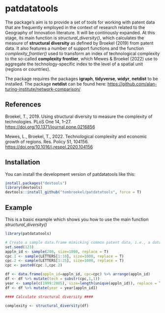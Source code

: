 
# patdatatools

The package’s aim is to provide a set of tools for working with patent
data that are frequently employed in the context of research related to
the Geography of Innovation literature. It will be continously expanded.
At this stage, its main function is *structural_diversity()*, which
calculates the measure of **structural diversity** as defined by Broekel
(2019) from patent data. It also features a number of support functions
and the function *complexity_frontier()* used to transform an index of
technological complexity to the so-called **complexity frontier**, which
Mewes & Broekel (2022) use to aggregate the technology-specific index to
the level of a spatial unit (regions or countries).

The package requires the packages **igraph**, **tidyverse**, **widyr**,
**netdist** to be installed. The package **netdist** can be found here:
<https://github.com/alan-turing-institute/network-comparison/>

## References

Broekel, T., 2019. Using structural diversity to measure the complexity
of technologies. PLoS One 14, 1–27.
<https://doi.org/10.1371/journal.pone.0216856>

Mewes, L., Broekel, T., 2022. Technological complexity and economic
growth of regions. Res. Policy 51, 104156.
<https://doi.org/10.1016/j.respol.2020.104156>

## Installation

You can install the development version of patdatatools like this:

``` r
install.packages("devtools")
library(devtools) 
devtools::install_github("tombroekel/patdatatools", force = T)
```

## Example

This is a basic example which shows you how to use the main function
*structural_diversity()*

``` r
library(patdatatools)

# Create a sample data.frame mimicking common patent data, i.e., a data.frame with four columns: appln_id, technology code, cpc code, year
set.seed(123)
appln_id <- sample(200, size=1000, replace = T)
cpc.1 <- sample(LETTERS[1:10], size=1000, replace = T)
cpc.2 <- sample(LETTERS[1:25], size=1000, replace = T)
cpc <- paste0(cpc.1,cpc.2)

df <- data.frame(appln_id=appln_id, cpc=cpc) %>% arrange(appln_id)
df <- df %>% mutate(tech = substr(cpc,1,1))
year <- sample(c(1999:2005), size=length(unique(appln_id)), replace = T)
df <- df %>% mutate(year = year[appln_id])

#### Calculate structural diversity #### 

complexity <- structural_diversity(df)
```

